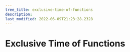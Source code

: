 ```yaml
---
tree_title: exclusive-time-of-functions
description: 
last_modified: 2022-06-09T21:23:28.2328
---
```


# Exclusive Time of Functions
